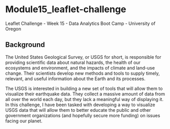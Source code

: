 # Module15_leaflet-challenge
Leaflet Challenge  - Week 15 - Data Analytics Boot Camp - University of Oregon


## Background
The United States Geological Survey, or USGS for short, is responsible for providing scientific data about natural hazards, the health of our ecosystems and environment, and the impacts of climate and land-use change. Their scientists develop new methods and tools to supply timely, relevant, and useful information about the Earth and its processes.

The USGS is interested in building a new set of tools that will allow them to visualize their earthquake data. They collect a massive amount of data from all over the world each day, but they lack a meaningful way of displaying it. In this challenge, I have been tasked with developing a way to visualize USGS data that will allow them to better educate the public and other government organizations (and hopefully secure more funding) on issues facing our planet.